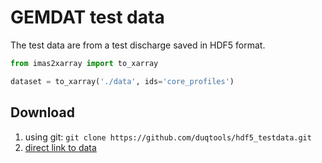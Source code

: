 # GEMDAT test data

The test data are from a test discharge saved in HDF5 format.

```python
from imas2xarray import to_xarray

dataset = to_xarray('./data', ids='core_profiles')
```

## Download

1. using git: `git clone https://github.com/duqtools/hdf5_testdata.git`
2. [direct link to data](http://github.com/duqtools/hdf5_testdata/zipball/main/)
